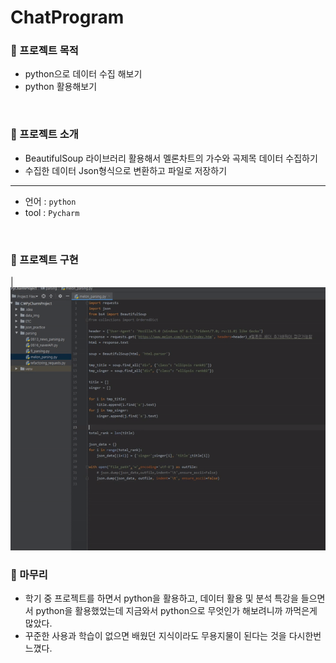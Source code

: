 # ChatProgram
### 🔘 프로젝트 목적
- python으로 데이터 수집 해보기
- python 활용해보기
</br>

### 🔘 프로젝트 소개
- BeautifulSoup 라이브러리 활용해서 멜론차트의 가수와 곡제목 데이터 수집하기
- 수집한 데이터 Json형식으로 변환하고 파일로 저장하기
___
- 언어 : `python`
- tool : `Pycharm`

</br>

### 🔘 프로젝트 구현

|<img src="https://github.com/dongy094/ETC/blob/master/parsing_python/file/run.gif?raw=true">


### 🔘 마무리
- 학기 중 프로젝트를 하면서 python을 활용하고, 데이터 활용 및 분석 특강을 들으면서 python을 활용했었는데 지금와서 python으로 무엇인가 해보려니까 까먹은게 많았다.
- 꾸준한 사용과 학습이 없으면 배웠던 지식이라도 무용지물이 된다는 것을 다시한번 느꼈다.
